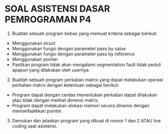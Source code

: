 # SOAL ASISTENSI DASAR PEMROGRAMAN P4
1. Buatlah sebuah program bebas yang memuat kriteria sebagai berikut:<br>
- Menggunakan struct
- Menggunakan fungsi dengan parameter pass by value
- Menggunakan fungsi dengan parameter pass by reference
- Menggunakan pointer
- Pastikan program tidak akan mengalami segmentation fault tidak peduli apapun yang dilakukan oleh usernya
2. Buatlah sebuah program perkalian matrix yang dapat melakukan operasi perkalian matrix dengan ketentuan sebagai berikut:<br>
- Program dapat dengan cerdas menentukan perkalian dapat dilakukan atau tidak dengan melihat dimensi matrix.<br>
- Program dapat melakukan alokasi memori secara dinamis dengan memanfaatkkan pointer.<br>
3. Demokan dan jelaskan program yang dibuat di nomor 1 dan 2 ATAU live coding saat asistensi.
